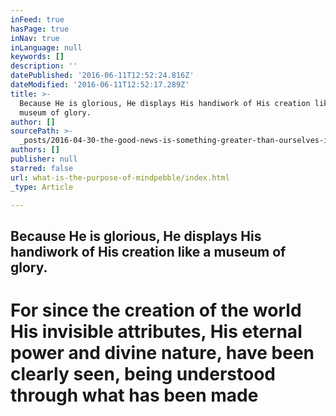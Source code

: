 ```yaml
---
inFeed: true
hasPage: true
inNav: true
inLanguage: null
keywords: []
description: ''
datePublished: '2016-06-11T12:52:24.816Z'
dateModified: '2016-06-11T12:52:17.289Z'
title: >-
  Because He is glorious, He displays His handiwork of His creation like a
  museum of glory.
author: []
sourcePath: >-
  _posts/2016-04-30-the-good-news-is-something-greater-than-ourselves-is-holdin.md
authors: []
publisher: null
starred: false
url: what-is-the-purpose-of-mindpebble/index.html
_type: Article

---
```

## Because He is glorious, He displays His handiwork of His creation like a museum of glory.

# For since the creation of the world His invisible attributes, His eternal power and divine nature, have been clearly seen, being understood through what has been made